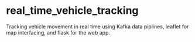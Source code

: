 # real_time_vehicle_tracking
Tracking vehicle movement in real time using Kafka data piplines, leaflet for map interfacing, and flask for the web app. 
